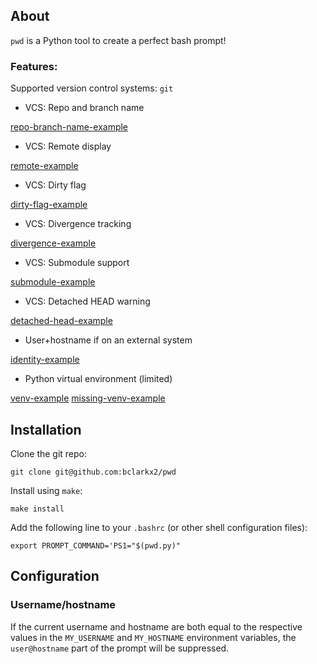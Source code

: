 ## About

`pwd` is a Python tool to create a perfect bash prompt!

### Features:

Supported version control systems: `git`

- VCS: Repo and branch name

[repo-branch-name-example](https://raw.githubusercontent.com/bclarkx2/pwd/media/doc/img/repo_branch_name.png)

- VCS: Remote display

[remote-example](https://raw.githubusercontent.com/bclarkx2/pwd/media/doc/img/remote.png)

- VCS: Dirty flag

[dirty-flag-example](https://raw.githubusercontent.com/bclarkx2/pwd/media/doc/img/dirty_flag.png)

- VCS: Divergence tracking

[divergence-example](https://raw.githubusercontent.com/bclarkx2/pwd/media/doc/img/divergence.png)

- VCS: Submodule support

[submodule-example](https://raw.githubusercontent.com/bclarkx2/pwd/media/doc/img/submodule.png)

- VCS: Detached HEAD warning

[detached-head-example](https://raw.githubusercontent.com/bclarkx2/pwd/media/doc/img/detached_head.png)


- User+hostname if on an external system

[identity-example](https://raw.githubusercontent.com/bclarkx2/pwd/media/doc/img/identity.png)


- Python virtual environment (limited)

[venv-example](https://raw.githubusercontent.com/bclarkx2/pwd/media/doc/img/venv.png)
[missing-venv-example](https://raw.githubusercontent.com/bclarkx2/pwd/media/doc/img/missing_venv.png)


## Installation

Clone the git repo:

`git clone git@github.com:bclarkx2/pwd`


Install using `make`:

`make install`


Add the following line to your `.bashrc` (or other shell configuration files):

`export PROMPT_COMMAND='PS1="$(pwd.py)"`


## Configuration

### Username/hostname
If the current username and hostname are both equal to the respective values in the `MY_USERNAME` and `MY_HOSTNAME` environment variables, the `user@hostname` part of the prompt will be suppressed.
